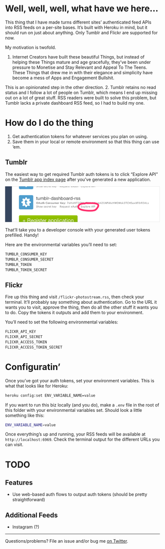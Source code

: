 # Well, well, well, what have we here…

This thing that I have made turns different sites’ authenticated feed APIs into RSS feeds on a per-site bases. It’s built with Heroku in mind, but it should run on just about anything. Only Tumblr and Flickr are supported for now.

My motivation is twofold.

1. Internet Creators have built these beautiful Things, but instead of helping these Things mature and age gracefully, they’ve been under pressure to Monetise and Stay Relevant and Appeal To The Teens. These Things that drew me in with their elegance and simplicity have become a mess of Apps and Engagement Bullshit.

  This is an opinionated step in the other direction.
2. Tumblr retains no read status and I follow a lot of people on Tumblr, which means I end up missing out on a lot of great stuff. RSS readers were built to solve this problem, but Tumblr lacks a private dashboard RSS feed, so I had to build my one.

# How do I do the thing

1. Get authentication tokens for whatever services you plan on using.
2. Save them in your local or remote environment so that this thing can use ’em.

## Tumblr

The easiest way to get required Tumblr auth tokens is to click “Explore API” on the [Tumblr app index page][tumblr-app-index] after you’ve generated a new application.

![Keys!](README-generate-keys.png)

That’ll take you to a developer console with your generated user tokens prefilled. Handy!

Here are the environmental variables you’ll need to set:

```sh
TUMBLR_CONSUMER_KEY
TUMBLR_CONSUMER_SECRET
TUMBLR_TOKEN
TUMBLR_TOKEN_SECRET
```

## Flickr

Fire up this thing and visit `/flickr-photostream.rss`, then check your terminal. It’ll probably say something about authentication. Go to the URL it wants you to visit, approve the thing, then do all the other stuff it wants you to do. Copy the tokens it outputs and add them to your environment.

You’ll need to set the following environmental variables:

```sh
FLICKR_API_KEY
FLICKR_API_SECRET
FLICKR_ACCESS_TOKEN
FLICKR_ACCESS_TOKEN_SECRET
```

# Configuratin’

Once you’ve got your auth tokens, set your environment variables. This is what that looks like for Heroku:

```sh
heroku config:set ENV_VARIABLE_NAME=value
```

If you want to run this biz locally (and you do), make a `.env` file in the root of this folder with your environmental variables set. Should look a little something like this:

```sh
ENV_VARIABLE_NAME=value
```

Once everything’s up and running, your RSS feeds will be available at `http://localhost:6969`. Check the terminal output for the different URLs you can visit.

# TODO

## Features
* Use web-based auth flows to output auth tokens (should be pretty straightforward)

## Additional Feeds
* Instagram (?)

---

Questions/problems? File an issue and/or bug me [on Twitter][@meyer].

[tumblr-app-index]:https://www.tumblr.com/oauth/apps
[@meyer]: http://twitter.com/meyer
